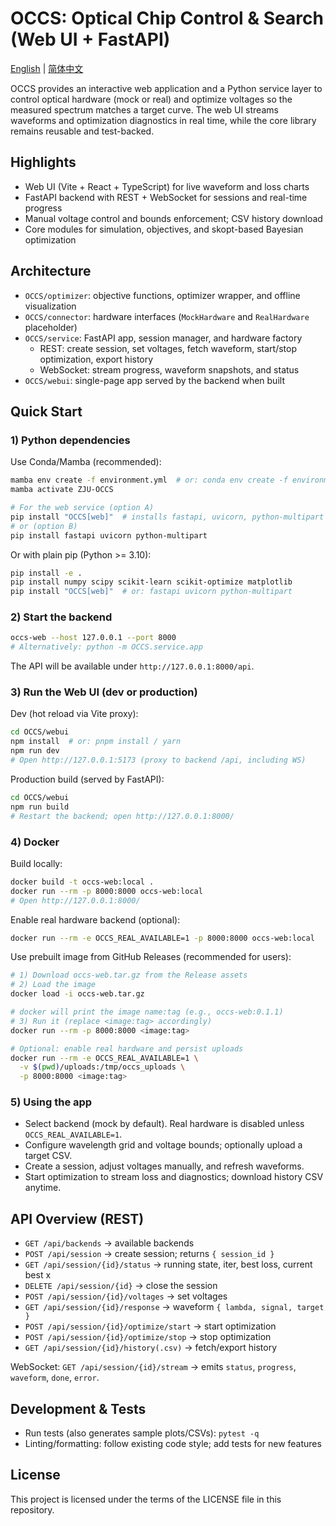 # OCCS: Optical Chip Control & Search (Web UI + FastAPI)

[English](./README.en.md) | [简体中文](./README.zh-CN.md)

OCCS provides an interactive web application and a Python service layer to control optical hardware (mock or real) and optimize voltages so the measured spectrum matches a target curve. The web UI streams waveforms and optimization diagnostics in real time, while the core library remains reusable and test-backed.

## Highlights

- Web UI (Vite + React + TypeScript) for live waveform and loss charts
- FastAPI backend with REST + WebSocket for sessions and real-time progress
- Manual voltage control and bounds enforcement; CSV history download
- Core modules for simulation, objectives, and skopt-based Bayesian optimization

## Architecture

- `OCCS/optimizer`: objective functions, optimizer wrapper, and offline visualization
- `OCCS/connector`: hardware interfaces (`MockHardware` and `RealHardware` placeholder)
- `OCCS/service`: FastAPI app, session manager, and hardware factory
  - REST: create session, set voltages, fetch waveform, start/stop optimization, export history
  - WebSocket: stream progress, waveform snapshots, and status
- `OCCS/webui`: single-page app served by the backend when built

## Quick Start

### 1) Python dependencies

Use Conda/Mamba (recommended):

```bash
mamba env create -f environment.yml  # or: conda env create -f environment.yml
mamba activate ZJU-OCCS

# For the web service (option A)
pip install "OCCS[web]"  # installs fastapi, uvicorn, python-multipart
# or (option B)
pip install fastapi uvicorn python-multipart
```

Or with plain pip (Python >= 3.10):

```bash
pip install -e .
pip install numpy scipy scikit-learn scikit-optimize matplotlib
pip install "OCCS[web]"  # or: fastapi uvicorn python-multipart
```

### 2) Start the backend

```bash
occs-web --host 127.0.0.1 --port 8000
# Alternatively: python -m OCCS.service.app
```

The API will be available under `http://127.0.0.1:8000/api`.

### 3) Run the Web UI (dev or production)

Dev (hot reload via Vite proxy):

```bash
cd OCCS/webui
npm install  # or: pnpm install / yarn
npm run dev
# Open http://127.0.0.1:5173 (proxy to backend /api, including WS)
```

Production build (served by FastAPI):

```bash
cd OCCS/webui
npm run build
# Restart the backend; open http://127.0.0.1:8000/
```

### 4) Docker

Build locally:

```bash
docker build -t occs-web:local .
docker run --rm -p 8000:8000 occs-web:local
# Open http://127.0.0.1:8000/
```

Enable real hardware backend (optional):

```bash
docker run --rm -e OCCS_REAL_AVAILABLE=1 -p 8000:8000 occs-web:local
```

Use prebuilt image from GitHub Releases (recommended for users):

```bash
# 1) Download occs-web.tar.gz from the Release assets
# 2) Load the image
docker load -i occs-web.tar.gz

# docker will print the image name:tag (e.g., occs-web:0.1.1)
# 3) Run it (replace <image:tag> accordingly)
docker run --rm -p 8000:8000 <image:tag>

# Optional: enable real hardware and persist uploads
docker run --rm -e OCCS_REAL_AVAILABLE=1 \
  -v $(pwd)/uploads:/tmp/occs_uploads \
  -p 8000:8000 <image:tag>
```

### 5) Using the app

- Select backend (mock by default). Real hardware is disabled unless `OCCS_REAL_AVAILABLE=1`.
- Configure wavelength grid and voltage bounds; optionally upload a target CSV.
- Create a session, adjust voltages manually, and refresh waveforms.
- Start optimization to stream loss and diagnostics; download history CSV anytime.

## API Overview (REST)

- `GET /api/backends` → available backends
- `POST /api/session` → create session; returns `{ session_id }`
- `GET /api/session/{id}/status` → running state, iter, best loss, current best x
- `DELETE /api/session/{id}` → close the session
- `POST /api/session/{id}/voltages` → set voltages
- `GET /api/session/{id}/response` → waveform `{ lambda, signal, target }`
- `POST /api/session/{id}/optimize/start` → start optimization
- `POST /api/session/{id}/optimize/stop` → stop optimization
- `GET /api/session/{id}/history(.csv)` → fetch/export history

WebSocket: `GET /api/session/{id}/stream` → emits `status`, `progress`, `waveform`, `done`, `error`.

## Development & Tests

- Run tests (also generates sample plots/CSVs): `pytest -q`
- Linting/formatting: follow existing code style; add tests for new features

## License

This project is licensed under the terms of the LICENSE file in this repository.
